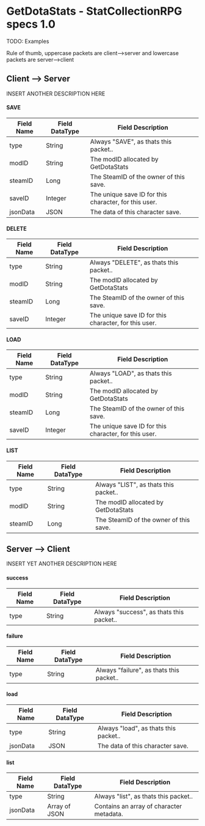 # GetDotaStats - StatCollectionRPG specs 1.0 #

TODO: Examples

Rule of thumb, uppercase packets are client-->server and lowercase packets are server-->client


## Client --> Server ##
INSERT ANOTHER DESCRIPTION HERE

#### SAVE ####
|Field Name|Field DataType|Field Description
|----------|--------------|-----------------
|type      |String        |Always "SAVE", as thats this packet..
|modID     |String        |The modID allocated by GetDotaStats
|steamID   |Long          |The SteamID of the owner of this save.
|saveID    |Integer       |The unique save ID for this character, for this user.
|jsonData  |JSON          |The data of this character save.

#### DELETE ####
|Field Name|Field DataType|Field Description
|----------|--------------|-----------------
|type      |String        |Always "DELETE", as thats this packet..
|modID     |String        |The modID allocated by GetDotaStats
|steamID   |Long          |The SteamID of the owner of this save.
|saveID    |Integer       |The unique save ID for this character, for this user.

#### LOAD ####
|Field Name|Field DataType|Field Description
|----------|--------------|-----------------
|type      |String        |Always "LOAD", as thats this packet..
|modID     |String        |The modID allocated by GetDotaStats
|steamID   |Long          |The SteamID of the owner of this save.
|saveID    |Integer       |The unique save ID for this character, for this user.

#### LIST ####
|Field Name|Field DataType|Field Description
|----------|--------------|-----------------
|type      |String        |Always "LIST", as thats this packet..
|modID     |String        |The modID allocated by GetDotaStats
|steamID   |Long          |The SteamID of the owner of this save.


## Server --> Client ##
INSERT YET ANOTHER DESCRIPTION HERE

#### success ####
|Field Name|Field DataType|Field Description
|----------|--------------|-----------------
|type      |String        |Always "success", as thats this packet..

#### failure ####
|Field Name|Field DataType|Field Description
|----------|--------------|-----------------
|type      |String        |Always "failure", as thats this packet..

#### load ####
|Field Name|Field DataType|Field Description
|----------|--------------|-----------------
|type      |String        |Always "load", as thats this packet..
|jsonData  |JSON          |The data of this character save.

#### list ####
|Field Name|Field DataType|Field Description
|----------|--------------|-----------------
|type      |String        |Always "list", as thats this packet..
|jsonData  |Array of JSON |Contains an array of character metadata.
